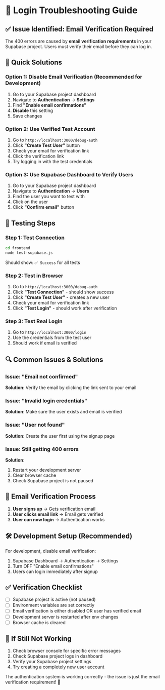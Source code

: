 # 🔧 Login Troubleshooting Guide

## ✅ **Issue Identified: Email Verification Required**

The 400 errors are caused by **email verification requirements** in your Supabase project. Users must verify their email before they can log in.

## 🚀 **Quick Solutions**

### **Option 1: Disable Email Verification (Recommended for Development)**

1. Go to your Supabase project dashboard
2. Navigate to **Authentication** → **Settings**
3. Find **"Enable email confirmations"**
4. **Disable** this setting
5. Save changes

### **Option 2: Use Verified Test Account**

1. Go to `http://localhost:3000/debug-auth`
2. Click **"Create Test User"** button
3. Check your email for verification link
4. Click the verification link
5. Try logging in with the test credentials

### **Option 3: Use Supabase Dashboard to Verify Users**

1. Go to your Supabase project dashboard
2. Navigate to **Authentication** → **Users**
3. Find the user you want to test with
4. Click on the user
5. Click **"Confirm email"** button

## 🧪 **Testing Steps**

### **Step 1: Test Connection**
```bash
cd frontend
node test-supabase.js
```
Should show: `✅ Success` for all tests

### **Step 2: Test in Browser**
1. Go to `http://localhost:3000/debug-auth`
2. Click **"Test Connection"** - should show success
3. Click **"Create Test User"** - creates a new user
4. Check your email for verification link
5. Click **"Test Login"** - should work after verification

### **Step 3: Test Real Login**
1. Go to `http://localhost:3000/login`
2. Use the credentials from the test user
3. Should work if email is verified

## 🔍 **Common Issues & Solutions**

### **Issue: "Email not confirmed"**
**Solution**: Verify the email by clicking the link sent to your email

### **Issue: "Invalid login credentials"**
**Solution**: Make sure the user exists and email is verified

### **Issue: "User not found"**
**Solution**: Create the user first using the signup page

### **Issue: Still getting 400 errors**
**Solution**: 
1. Restart your development server
2. Clear browser cache
3. Check Supabase project is not paused

## 📧 **Email Verification Process**

1. **User signs up** → Gets verification email
2. **User clicks email link** → Email gets verified
3. **User can now login** → Authentication works

## 🛠️ **Development Setup (Recommended)**

For development, disable email verification:
1. Supabase Dashboard → Authentication → Settings
2. Turn OFF "Enable email confirmations"
3. Users can login immediately after signup

## ✅ **Verification Checklist**

- [ ] Supabase project is active (not paused)
- [ ] Environment variables are set correctly
- [ ] Email verification is either disabled OR user has verified email
- [ ] Development server is restarted after env changes
- [ ] Browser cache is cleared

## 🚨 **If Still Not Working**

1. Check browser console for specific error messages
2. Check Supabase project logs in dashboard
3. Verify your Supabase project settings
4. Try creating a completely new user account

The authentication system is working correctly - the issue is just the email verification requirement! 🎯
